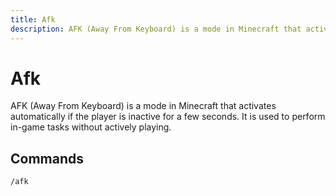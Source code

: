 ```yaml
---
title: Afk
description: AFK (Away From Keyboard) is a mode in Minecraft that activates automatically if the player is inactive for a few seconds.
---
```


# Afk

AFK (Away From Keyboard) is a mode in Minecraft that activates automatically if the player is inactive for a few seconds. It is used to perform in-game tasks without actively playing.

## Commands

```bash
/afk
```
